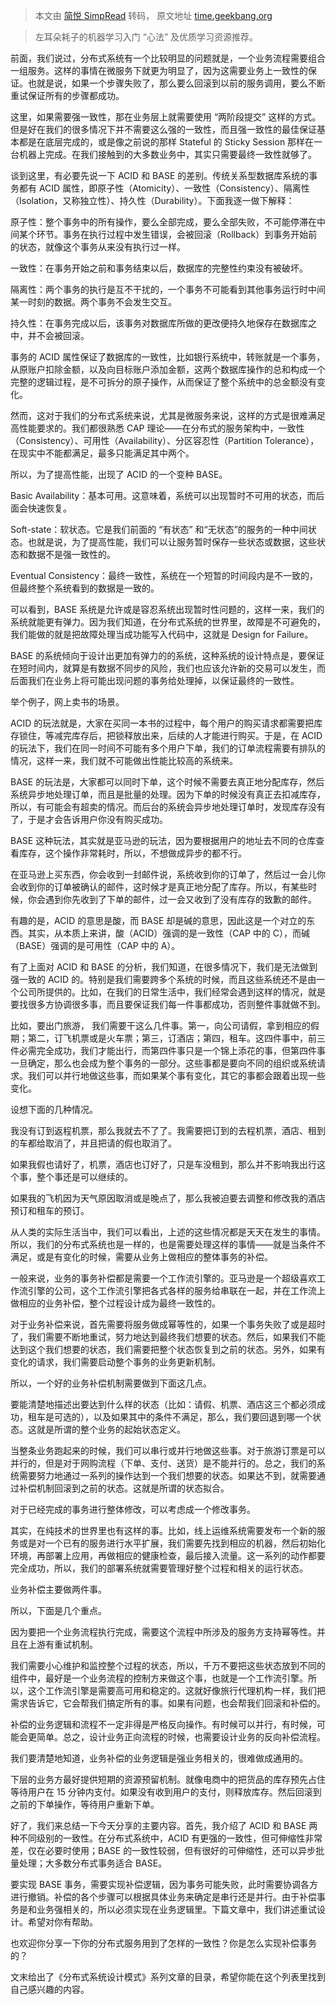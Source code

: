> 本文由 [简悦 SimpRead](http://ksria.com/simpread/) 转码， 原文地址 [time.geekbang.org](https://time.geekbang.org/column/article/4087)

> 左耳朵耗子的机器学习入门 “心法” 及优质学习资源推荐。

前面，我们说过，分布式系统有一个比较明显的问题就是，一个业务流程需要组合一组服务。这样的事情在微服务下就更为明显了，因为这需要业务上一致性的保证。也就是说，如果一个步骤失败了，那么要么回滚到以前的服务调用，要么不断重试保证所有的步骤都成功。

这里，如果需要强一致性，那在业务层上就需要使用 “两阶段提交” 这样的方式。但是好在我们的很多情况下并不需要这么强的一致性，而且强一致性的最佳保证基本都是在底层完成的，或是像之前说的那样 Stateful 的 Sticky Session 那样在一台机器上完成。在我们接触到的大多数业务中，其实只需要最终一致性就够了。

谈到这里，有必要先说一下 ACID 和 BASE 的差别。传统关系型数据库系统的事务都有 ACID 属性，即原子性（Atomicity）、一致性（Consistency）、隔离性（Isolation，又称独立性）、持久性（Durability）。下面我逐一做下解释：

原子性：整个事务中的所有操作，要么全部完成，要么全部失败，不可能停滞在中间某个环节。事务在执行过程中发生错误，会被回滚（Rollback）到事务开始前的状态，就像这个事务从来没有执行过一样。

一致性：在事务开始之前和事务结束以后，数据库的完整性约束没有被破坏。

隔离性：两个事务的执行是互不干扰的，一个事务不可能看到其他事务运行时中间某一时刻的数据。两个事务不会发生交互。

持久性：在事务完成以后，该事务对数据库所做的更改便持久地保存在数据库之中，并不会被回滚。

事务的 ACID 属性保证了数据库的一致性，比如银行系统中，转账就是一个事务，从原账户扣除金额，以及向目标账户添加金额，这两个数据库操作的总和构成一个完整的逻辑过程，是不可拆分的原子操作，从而保证了整个系统中的总金额没有变化。

然而，这对于我们的分布式系统来说，尤其是微服务来说，这样的方式是很难满足高性能要求的。我们都很熟悉 CAP 理论——在分布式的服务架构中，一致性（Consistency）、可用性（Availability）、分区容忍性（Partition Tolerance），在现实中不能都满足，最多只能满足其中两个。

所以，为了提高性能，出现了 ACID 的一个变种 BASE。

Basic Availability：基本可用。这意味着，系统可以出现暂时不可用的状态，而后面会快速恢复。

Soft-state：软状态。它是我们前面的 “有状态” 和“无状态”的服务的一种中间状态。也就是说，为了提高性能，我们可以让服务暂时保存一些状态或数据，这些状态和数据不是强一致性的。

Eventual Consistency：最终一致性，系统在一个短暂的时间段内是不一致的，但最终整个系统看到的数据是一致的。

可以看到，BASE 系统是允许或是容忍系统出现暂时性问题的，这样一来，我们的系统就能更有弹力。因为我们知道，在分布式系统的世界里，故障是不可避免的，我们能做的就是把故障处理当成功能写入代码中，这就是 Design for Failure。

BASE 的系统倾向于设计出更加有弹力的的系统，这种系统的设计特点是，要保证在短时间内，就算是有数据不同步的风险，我们也应该允许新的交易可以发生，而后面我们在业务上将可能出现问题的事务给处理掉，以保证最终的一致性。

举个例子，网上卖书的场景。

ACID 的玩法就是，大家在买同一本书的过程中，每个用户的购买请求都需要把库存锁住，等减完库存后，把锁释放出来，后续的人才能进行购买。于是，在 ACID 的玩法下，我们在同一时间不可能有多个用户下单，我们的订单流程需要有排队的情况，这样一来，我们就不可能做出性能比较高的系统来。

BASE 的玩法是，大家都可以同时下单，这个时候不需要去真正地分配库存，然后系统异步地处理订单，而且是批量的处理。因为下单的时候没有真正去扣减库存，所以，有可能会有超卖的情况。而后台的系统会异步地处理订单时，发现库存没有了，于是才会告诉用户你没有购买成功。

BASE 这种玩法，其实就是亚马逊的玩法，因为要根据用户的地址去不同的仓库查看库存，这个操作非常耗时，所以，不想做成异步的都不行。

在亚马逊上买东西，你会收到一封邮件说，系统收到你的订单了，然后过一会儿你会收到你的订单被确认的邮件，这时候才是真正地分配了库存。所以，有某些时候，你会遇到你先收到了下单的邮件，过一会又收到了没有库存的致歉的邮件。

有趣的是，ACID 的意思是酸，而 BASE 却是碱的意思，因此这是一个对立的东西。其实，从本质上来讲，酸（ACID）强调的是一致性（CAP 中的 C），而碱（BASE）强调的是可用性（CAP 中的 A）。

有了上面对 ACID 和 BASE 的分析，我们知道，在很多情况下，我们是无法做到强一致的 ACID 的。特别是我们需要跨多个系统的时候，而且这些系统还不是由一个公司所提供的。比如，在我们的日常生活中，我们经常会遇到这样的情况，就是要找很多方协调很多事，而且要保证我们每一件事都成功，否则整件事就做不到。

比如，要出门旅游， 我们需要干这么几件事。第一，向公司请假，拿到相应的假期；第二，订飞机票或是火车票；第三，订酒店；第四，租车。这四件事中，前三件必需完全成功，我们才能出行，而第四件事只是一个锦上添花的事，但第四件事一旦确定，那么也会成为整个事务的一部分。这些事都是要向不同的组织或系统请求。我们可以并行地做这些事，而如果某个事有变化，其它的事都会跟着出现一些变化。

设想下面的几种情况。

我没有订到返程机票，那么我就去不了了。我需要把订到的去程机票，酒店、租到的车都给取消了，并且把请的假也取消了。

如果我假也请好了，机票，酒店也订好了，只是车没租到，那么并不影响我出行这个事，整个事还是可以继续的。

如果我的飞机因为天气原因取消或是晚点了，那么我被迫要去调整和修改我的酒店预订和租车的预订。

从人类的实际生活当中，我们可以看出，上述的这些情况都是天天在发生的事情。所以，我们的分布式系统也是一样的，也是需要处理这样的事情——就是当条件不满足，或是有变化的时候，需要从业务上做相应的整体事务的补偿。

一般来说，业务的事务补偿都是需要一个工作流引擎的。亚马逊是一个超级喜欢工作流引擎的公司，这个工作流引擎把各式各样的服务给串联在一起，并在工作流上做相应的业务补偿，整个过程设计成为最终一致性的。

对于业务补偿来说，首先需要将服务做成幂等性的，如果一个事务失败了或是超时了，我们需要不断地重试，努力地达到最终我们想要的状态。然后，如果我们不能达到这个我们想要的状态，我们需要把整个状态恢复到之前的状态。另外，如果有变化的请求，我们需要启动整个事务的业务更新机制。

所以，一个好的业务补偿机制需要做到下面这几点。

要能清楚地描述出要达到什么样的状态（比如：请假、机票、酒店这三个都必须成功，租车是可选的），以及如果其中的条件不满足，那么，我们要回退到哪一个状态。这就是所谓的整个业务的起始状态定义。

当整条业务跑起来的时候，我们可以串行或并行地做这些事。对于旅游订票是可以并行的，但是对于网购流程（下单、支付、送货）是不能并行的。总之，我们的系统需要努力地通过一系列的操作达到一个我们想要的状态。如果达不到，就需要通过补偿机制回滚到之前的状态。这就是所谓的状态拟合。

对于已经完成的事务进行整体修改，可以考虑成一个修改事务。

其实，在纯技术的世界里也有这样的事。比如，线上运维系统需要发布一个新的服务或是对一个已有的服务进行水平扩展，我们需要先找到相应的机器，然后初始化环境，再部署上应用，再做相应的健康检查，最后接入流量。这一系列的动作都要完全成功，所以，我们的部署系统就需要管理好整个过程和相关的运行状态。

业务补偿主要做两件事。

所以，下面是几个重点。

因为要把一个业务流程执行完成，需要这个流程中所涉及的服务方支持幂等性。并且在上游有重试机制。

我们需要小心维护和监控整个过程的状态，所以，千万不要把这些状态放到不同的组件中，最好是一个业务流程的控制方来做这个事，也就是一个工作流引擎。所以，这个工作流引擎是需要高可用和稳定的。这就好像旅行代理机构一样，我们把需求告诉它，它会帮我们搞定所有的事。如果有问题，也会帮我们回滚和补偿的。

补偿的业务逻辑和流程不一定非得是严格反向操作。有时候可以并行，有时候，可能会更简单。总之，设计业务正向流程的时候，也需要设计业务的反向补偿流程。

我们要清楚地知道，业务补偿的业务逻辑是强业务相关的，很难做成通用的。

下层的业务方最好提供短期的资源预留机制。就像电商中的把货品的库存预先占住等待用户在 15 分钟内支付。如果没有收到用户的支付，则释放库存。然后回滚到之前的下单操作，等待用户重新下单。

好了，我们来总结一下今天分享的主要内容。首先，我介绍了 ACID 和 BASE 两种不同级别的一致性。在分布式系统中，ACID 有更强的一致性，但可伸缩性非常差，仅在必要时使用；BASE 的一致性较弱，但有很好的可伸缩性，还可以异步批量处理；大多数分布式事务适合 BASE。

要实现 BASE 事务，需要实现补偿逻辑，因为事务可能失败，此时需要协调各方进行撤销。补偿的各个步骤可以根据具体业务来确定是串行还是并行。由于补偿事务是和业务强相关的，所以必须实现在业务逻辑里。下篇文章中，我们讲述重试设计。希望对你有帮助。

也欢迎你分享一下你的分布式服务用到了怎样的一致性？你是怎么实现补偿事务的？

文末给出了《分布式系统设计模式》系列文章的目录，希望你能在这个列表里找到自己感兴趣的内容。